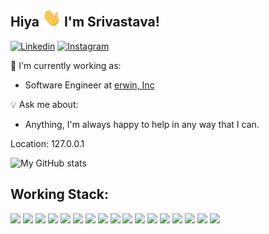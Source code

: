 ## Hiya <img src="https://raw.githubusercontent.com/ABSphreak/ABSphreak/master/gifs/Hi.gif" width="30px"> I'm Srivastava!

[![Linkedin](https://img.shields.io/badge/srivastava-black?style=flat&logo=Linkedin&logoColor=blue&link=https:https://www.linkedin.com/in/srivastava-bodakunti/)](https://www.linkedin.com/in/srivastava-bodakunti/)
[![Instagram](https://img.shields.io/badge/this.srivastava-black?style=flat&logo=Instagram&logoColor=pink&target=_blank&link=https://www.instagram.com/this.srivastava/)](https://www.instagram.com/this.srivastava/)

🧰  I'm currently working as:
- Software Engineer at <a href="https://github.com/erwin-inc">erwin, Inc</a>

💡 Ask me about:
- Anything, I'm always happy to help in any way that I can.

Location: 127.0.0.1

![My GitHub stats](https://github-readme-stats.vercel.app/api?username=srivastava295&count_private=true&show_icons=true&theme=radical)

## Working Stack:

<div>
    <img src="https://img.shields.io/badge/-Java-000000?style=flat&logo=java&logoColor=F44336" />
    <img src="https://img.shields.io/badge/-Spring-000000?style=flat&logo=spring&logoColor=4AAA3C" />
    <img src="https://img.shields.io/badge/-Elasticsearch-000000?style=flat&logo=elasticsearch&logoColor=F4FF33" />
    <img src="https://img.shields.io/badge/-Python-000000?style=flat&logo=python&logoColorhalf=396E9B" />
    <img src="https://img.shields.io/badge/-Jupyter-000000?style=flat&logo=jupyter&logoColor=F57C00" />
    <img src="https://img.shields.io/badge/-HTML-000000?&style=flat&logo=html5"/>
    <img src="https://img.shields.io/badge/-CSS-000000?&style=flat&logo=css3&logoColor=42A5F5"/>
    <img src="https://img.shields.io/badge/-JavaScript-000000?style=flat&logo=javascript&logoColor=FFCA28" />
    <img src="https://img.shields.io/badge/-React-000000?style=flat&logo=react&logoColor=03AABF" />
    <img src="https://img.shields.io/badge/-TypeScript-000000?style=flat&logo=typescript&logoColor=2BA1F1" />
    <img src="https://img.shields.io/badge/-Node.js-000000?&style=flat&logo=node.js&logoColor=8AC149"/>
    <img src="https://img.shields.io/badge/-NPM-000000?&style=flat&logo=npm&logoColor=CB3837"/>
    <img src="https://img.shields.io/badge/-PostgreSQL-000000?style=flat&logo=postgresql&logoColor=1E87E3" />
    <img src="https://img.shields.io/badge/-git-000000?&style=flat&logo=git&logoColor=E64A19"/>
    <img src="https://img.shields.io/badge/-Github-000000?style=flat&logo=github&logoColor=DEDEDF" />
    <img src="https://img.shields.io/badge/-IntelliJ-000000?style=flat&logo=intellijidea&logoColor=396E9B" />
    <img src="https://img.shields.io/badge/-WebStorm-000000?style=flat&logo=webstorm&logoColor=03AABF" />
</div>
<br/>


<!--
**srivastavab/srivastavab** is a ✨ _special_ ✨ repository because its `README.md` (this file) appears on your GitHub profile.

Here are some ideas to get you started:

- 🔭 I’m currently working on ...
- 🌱 I’m currently learning ...
- 👯 I’m looking to collaborate on ...
- 🤔 I’m looking for help with ...
- 💬 Ask me about ...
- 📫 How to reach me: ...
- 😄 Pronouns: ...
- ⚡ Fun fact: ...
-->
